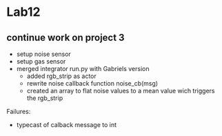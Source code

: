 # Lab12

## continue work on project 3

- setup noise sensor
- setup gas sensor
- merged integrator run.py with Gabriels version
    - added rgb_strip as actor
    - rewrite noise callback function noise_cb(msg)
    - created an array to flat noise values to a mean value wich triggers 
    the rgb_strip

Failures:
- typecast of calback message to int